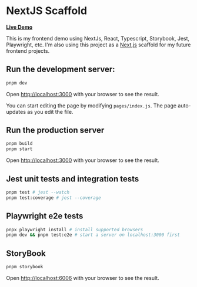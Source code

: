 # NextJS Scaffold

__[Live Demo](https://nextjs-scaffold-git-production-natebowang.vercel.app/)__

This is my frontend demo using NextJs, React, Typescript, Storybook, Jest, Playwright, etc.
I'm also using this project as a [Next.js](https://nextjs.org/) scaffold for my future frontend projects.

## Run the development server:

```bash
pnpm dev
```

Open [http://localhost:3000](http://localhost:3000) with your browser to see the result.

You can start editing the page by modifying `pages/index.js`. The page auto-updates as you edit the
file.

## Run the production server

```bash
pnpm build
pnpm start
```

Open [http://localhost:3000](http://localhost:3000) with your browser to see the result.

## Jest unit tests and integration tests

```bash
pnpm test # jest --watch 
pnpm test:coverage # jest --coverage
```

## Playwright e2e tests

```bash
pnpx playwright install # install supported browsers
pnpm dev && pnpm test:e2e # start a server on localhost:3000 first
```

## StoryBook

```bash
pnpm storybook
```

Open [http://localhost:6006](http://localhost:6006) with your browser to see the result.
